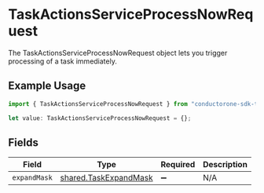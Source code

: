 # TaskActionsServiceProcessNowRequest

The TaskActionsServiceProcessNowRequest object lets you trigger processing of a task immediately.

## Example Usage

```typescript
import { TaskActionsServiceProcessNowRequest } from "conductorone-sdk-typescript/sdk/models/shared";

let value: TaskActionsServiceProcessNowRequest = {};
```

## Fields

| Field                                                                 | Type                                                                  | Required                                                              | Description                                                           |
| --------------------------------------------------------------------- | --------------------------------------------------------------------- | --------------------------------------------------------------------- | --------------------------------------------------------------------- |
| `expandMask`                                                          | [shared.TaskExpandMask](../../../sdk/models/shared/taskexpandmask.md) | :heavy_minus_sign:                                                    | N/A                                                                   |